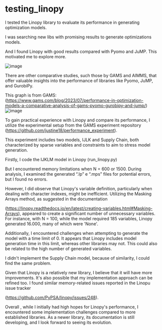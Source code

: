 # testing_linopy
I tested the Linopy library to evaluate its performance in generating optimization models.

I was searching new libs with promising results to generate optimizations models.

And I found Linopy with good results compared with Pyomo and JuMP. This motivated me to explore more.

![image](https://github.com/user-attachments/assets/9ba0c6ba-1db4-473a-8ebf-28302f44e7ae)


There are other comparative studies, such those by GAMS and AIMMS, that offer valuable insights into the performance of libraries like Pyomo, JuMP, and GurobiPy.

This graph is from GAMS:
(https://www.gams.com/blog/2023/07/performance-in-optimization-models-a-comparative-analysis-of-gams-pyomo-gurobipy-and-jump/)
![image](https://github.com/user-attachments/assets/b56ea32c-efa4-4515-9451-17869eb6e1b5)

To gain practical experience with Linopy and compare its performance, I utilize the experimental setup from the GAMS experiment repository (https://github.com/justine18/performance_experiment).

This experiment includes two models, IJLK and Supply Chain, both characterized by sparse variables and constraints to aim to stress model generation.

 

Firstly, I code the IJKLM model in Linopy (run_linopy.py)

But I encountered memory limitations when N = 600 or 1500. During analysis, I examined the generated “.lp” e “.mps” files for potential errors, but I found no errors.

However, I did observe that Linopy's variable definition, particularly when dealing with character indexes, might be inefficient. Utilizing the Masking Arrays method, as suggested in the documentation

(https://linopy.readthedocs.io/en/latest/creating-variables.html#Masking-Arrays), appeared to create a significant number of unnecessary variables. For instance, with N = 100, while the model required 185 variables, Linopy generated 16.000, many of which were 'None'.



Additionally, I encountered challenges when attempting to generate the model with a time limit of 0. It appears that Linopy includes model generation time in this limit, whereas other libraries may not. This could also be related to the high number of generated variables.



I didn't implement the Supply Chain model, because of similarity, I could find the same problem.



Given that Linopy is a relatively new library, I believe that it will have more improvements. It's also possible that my implementation approach can be refined too. I found similar memory-related issues reported in the Linopu issue tracker

(https://github.com/PyPSA/linopy/issues/248).



Overall , while I initially had high hopes for Linopy's performance, I encountered some implementation challenges compared to more established libraries. As a newer library, its documentation is still developing, and I look forward to seeing its evolution.
